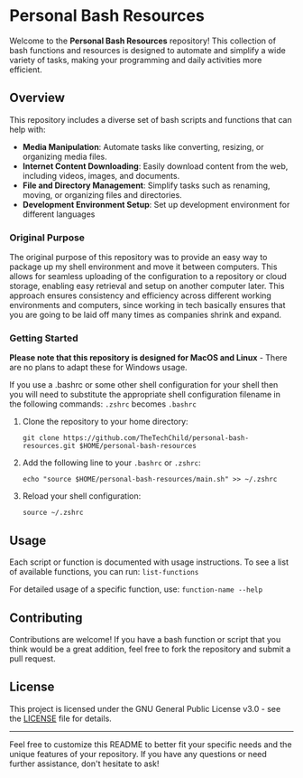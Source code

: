# Personal Bash Resources

Welcome to the **Personal Bash Resources** repository! This collection of bash functions and resources is designed to automate and simplify a wide variety of tasks, making your programming and daily activities more efficient.

## Overview

This repository includes a diverse set of bash scripts and functions that can help with:

- **Media Manipulation**: Automate tasks like converting, resizing, or organizing media files.
- **Internet Content Downloading**: Easily download content from the web, including videos, images, and documents.
- **File and Directory Management**: Simplify tasks such as renaming, moving, or organizing files and directories.
- **Development Environment Setup**: Set up development environment for different languages

### Original Purpose

The original purpose of this repository was to provide an easy way to package up my shell environment and move it between computers. This allows for seamless uploading of the configuration to a repository or cloud storage, enabling easy retrieval and setup on another computer later. This approach ensures consistency and efficiency across different working environments and computers, since working in tech basically ensures that you are going to be laid off many times as companies shrink and expand.

### Getting Started

**Please note that this repository is designed for MacOS and Linux** - There are no plans to adapt these for Windows usage.

If you use a .bashrc or some other shell configuration for your shell then you will need to substitute the appropriate shell configuration filename in the following commands: `.zshrc` becomes `.bashrc`

1. Clone the repository to your home directory:
   ```
   git clone https://github.com/TheTechChild/personal-bash-resources.git $HOME/personal-bash-resources
   ```

2. Add the following line to your `.bashrc` or `.zshrc`:
   ```
   echo "source $HOME/personal-bash-resources/main.sh" >> ~/.zshrc
   ```

3. Reload your shell configuration:
   ```
   source ~/.zshrc
   ```

## Usage

Each script or function is documented with usage instructions. To see a list of available functions, you can run: `list-functions`

For detailed usage of a specific function, use: `function-name --help`

## Contributing

Contributions are welcome! If you have a bash function or script that you think would be a great addition, feel free to fork the repository and submit a pull request.

## License

This project is licensed under the GNU General Public License v3.0 - see the [LICENSE](LICENSE) file for details.

---

Feel free to customize this README to better fit your specific needs and the unique features of your repository. If you have any questions or need further assistance, don't hesitate to ask!